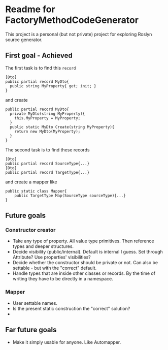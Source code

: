 # Readme for FactoryMethodCodeGenerator

This project is a personal (but not private) project for exploring Roslyn source generator.

## First goal - Achieved

The first task is to find this `record`
```
[Dto]
public partial record MyDto{
  public string MyProperty{ get; init; }
}
```
and create
```
public partial record MyDto{
  private MyDto(string MyProperty){
    this.MyProperty = MyProperty;
  }
  public static MyDto Create(string MyProperty){
    return new MyDto(MyProperty);
  }
}
```

The second task is to find these records
```
[Dto]
public partial record SourceType{...}
[Dto]
public partial record TargetType{...}
```
and create a mapper like
```
public static class Mapper{
    public TargetType Map(SourceType sourceType){...}
}
```


## Future goals

### Constructor creator
* Take any type of property. All value type primitives. Then reference types and deeper structures.
* Decide visibility (public/internal). Default is internal I guess. Set through Attribute? Use properties' visibilities?
* Decide whether the constructor should be private or not. Can also be settable - but with the "correct" default.
* Handle types that are inside other classes or records. By the time of writing they have to be directly in a namespace.

### Mapper
* User settable names.
* Is the present static construction the "correct" solution?
* 
## Far future goals

* Make it simply usable for anyone. Like Automapper.

